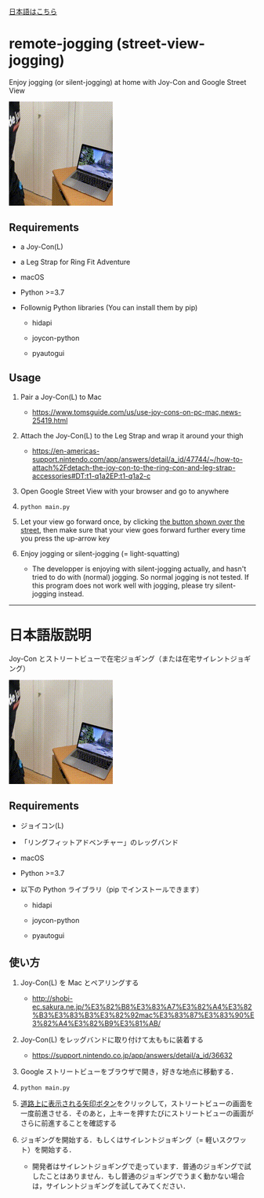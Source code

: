 [日本語はこちら](#日本語版説明)

# remote-jogging (street-view-jogging)

Enjoy jogging (or silent-jogging) at home with Joy-Con and Google Street View

![demo](https://raw.githubusercontent.com/yos1up/remote-jogging/master/misc/demo.gif)

## Requirements

- a Joy-Con(L)

- a Leg Strap for Ring Fit Adventure

- macOS

- Python >=3.7

- Follownig Python libraries (You can install them by pip)

    - hidapi

    - joycon-python

    - pyautogui

## Usage

1. Pair a Joy-Con(L) to Mac

    - https://www.tomsguide.com/us/use-joy-cons-on-pc-mac,news-25419.html

2. Attach the Joy-Con(L) to the Leg Strap and wrap it around your thigh

    - https://en-americas-support.nintendo.com/app/answers/detail/a_id/47744/~/how-to-attach%2Fdetach-the-joy-con-to-the-ring-con-and-leg-strap-accessories#DT:t1-q1a2EP:t1-q1a2-c

3. Open Google Street View with your browser and go to anywhere

4. `python main.py`

5. Let your view go forward once, by clicking [the button shown over the street](https://github.com/yos1up/remote-jogging/blob/master/misc/sv.png), then make sure that your view goes forward further every time you press the up-arrow key

6. Enjoy jogging or silent-jogging (= light-squatting)

    - The developper is enjoying with silent-jogging actually, and hasn't tried to do with (normal) jogging. So normal jogging is not tested. If this program does not work well with jogging, please try silent-jogging instead.
    
    
    
----

# 日本語版説明

Joy-Con とストリートビューで在宅ジョギング（または在宅サイレントジョギング）

![demo](https://raw.githubusercontent.com/yos1up/remote-jogging/master/misc/demo.gif)

## Requirements

- ジョイコン(L)

- 「リングフィットアドベンチャー」のレッグバンド

- macOS

- Python >=3.7

- 以下の Python ライブラリ（pip でインストールできます）

    - hidapi

    - joycon-python

    - pyautogui
    
## 使い方

1. Joy-Con(L) を Mac とペアリングする

    - http://shobi-ec.sakura.ne.jp/%E3%82%B8%E3%83%A7%E3%82%A4%E3%82%B3%E3%83%B3%E3%82%92mac%E3%83%87%E3%83%90%E3%82%A4%E3%82%B9%E3%81%AB/

2. Joy-Con(L) をレッグバンドに取り付けて太ももに装着する

    - https://support.nintendo.co.jp/app/answers/detail/a_id/36632

3. Google ストリートビューをブラウザで開き，好きな地点に移動する．

4. `python main.py` 

5. [道路上に表示される矢印ボタン](https://github.com/yos1up/remote-jogging/blob/master/misc/sv.png)をクリックして，ストリートビューの画面を一度前進させる．そのあと，上キーを押すたびにストリートビューの画面がさらに前進することを確認する

6. ジョギングを開始する．もしくはサイレントジョギング（= 軽いスクワット）を開始する．

    - 開発者はサイレントジョギングで走っています．普通のジョギングで試したことはありません．もし普通のジョギングでうまく動かない場合は，サイレントジョギングを試してみてください．
